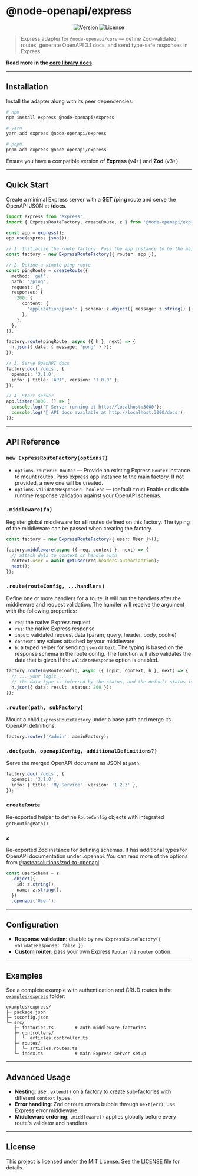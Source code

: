 # @node-openapi/express

<p align="center">
  <a href="https://www.npmjs.com/package/@node-openapi/express" target="_blank">
    <img alt="Version" src="https://img.shields.io/npm/v/@node-openapi/express.svg">
  </a>
  <a href="https://img.shields.io/npm/l/@node-openapi/express" target="_blank">
    <img alt="License" src="https://img.shields.io/npm/l/@node-openapi/express.svg">
  </a>
</p>

> Express adapter for `@node-openapi/core` — define Zod-validated routes, generate OpenAPI 3.1 docs, and send type-safe responses in Express.

**Read more in the [core library docs](https://github.com/arsaizdihar/rest-zod-openapi/tree/main/packages/core).**

---

## Installation

Install the adapter along with its peer dependencies:

```bash
# npm
npm install express @node-openapi/express

# yarn
yarn add express @node-openapi/express

# pnpm
pnpm add express @node-openapi/express
```

Ensure you have a compatible version of **Express** (v4+) and **Zod** (v3+).

---

## Quick Start

Create a minimal Express server with a **GET /ping** route and serve the OpenAPI JSON at **/docs**.

```ts
import express from 'express';
import { ExpressRouteFactory, createRoute, z } from '@node-openapi/express';

const app = express();
app.use(express.json());

// 1. Initialize the route factory. Pass the app instance to be the main factory.
const factory = new ExpressRouteFactory({ router: app });

// 2. Define a simple ping route
const pingRoute = createRoute({
  method: 'get',
  path: '/ping',
  request: {},
  responses: {
    200: {
      content: {
        'application/json': { schema: z.object({ message: z.string() }) },
      },
    },
  },
});

factory.route(pingRoute, async ({ h }, next) => {
  h.json({ data: { message: 'pong' } });
});

// 3. Serve OpenAPI docs
factory.doc('/docs', {
  openapi: '3.1.0',
  info: { title: 'API', version: '1.0.0' },
});

// 4. Start server
app.listen(3000, () => {
  console.log('🚀 Server running at http://localhost:3000');
  console.log('📖 API docs available at http://localhost:3000/docs');
});
```

---

## API Reference

### `new ExpressRouteFactory(options?)`

- `options.router?: Router` — Provide an existing Express `Router` instance to mount routes. Pass express app instance to the main factory. If not provided, a new one will be created.
- `options.validateResponse?: boolean` — (default `true`) Enable or disable runtime response validation against your OpenAPI schemas.

### `.middleware(fn)`

Register global middleware for **all** routes defined on this factory. The typing of the middleware can be passed when creating the factory.

```ts
const factory = new ExpressRouteFactory<{ user: User }>();

factory.middleware(async ({ req, context }, next) => {
  // attach data to context or handle auth
  context.user = await getUser(req.headers.authorization);
  next();
});
```

### `.route(routeConfig, ...handlers)`

Define one or more handlers for a route. It will run the handlers after the middleware and request validation. The handler will receive the argument with the following properties:

- `req`: the native Express request
- `res`: the native Express response
- `input`: validated request data (param, query, header, body, cookie)
- `context`: any values attached by your middleware
- `h`: a typed helper for sending `json` or `text`. The typing is based on the response schema in the route config. The function will also validates the data that is given if the `validateResponse` option is enabled.

```ts
factory.route(myRouteConfig, async ({ input, context, h }, next) => {
  // ... your logic ...
  // the data type is inferred by the status, and the default status is 200.
  h.json({ data: result, status: 200 });
});
```

### `.router(path, subFactory)`

Mount a child `ExpressRouteFactory` under a base path and merge its OpenAPI definitions.

```ts
factory.router('/admin', adminFactory);
```

### `.doc(path, openapiConfig, additionalDefinitions?)`

Serve the merged OpenAPI document as JSON at `path`.

```ts
factory.doc('/docs', {
  openapi: '3.1.0',
  info: { title: 'My Service', version: '1.2.3' },
});
```

### `createRoute`

Re-exported helper to define `RouteConfig` objects with integrated `getRoutingPath()`.

### `z`

Re-exported Zod instance for defining schemas. It has additional types for OpenAPI documentation under .openapi. You can read more of the options from [@asteasolutions/zod-to-openapi](https://github.com/asteasolutions/zod-to-openapi?tab=readme-ov-file#the-openapi-method).

```ts
const userSchema = z
  .object({
    id: z.string(),
    name: z.string(),
  })
  .openapi('User');
```

---

## Configuration

- **Response validation**: disable by `new ExpressRouteFactory({ validateResponse: false })`.
- **Custom router**: pass your own Express `Router` via `router` option.

---

## Examples

See a complete example with authentication and CRUD routes in the [`examples/express`](../../examples/express) folder:

```
examples/express/
├─ package.json
├─ tsconfig.json
└─ src/
   ├─ factories.ts        # auth middleware factories
   ├─ controllers/
   │  └─ articles.controller.ts
   ├─ routes/
   │  └─ articles.routes.ts
   └─ index.ts            # main Express server setup
```

---

## Advanced Usage

- **Nesting**: use `.extend()` on a factory to create sub-factories with different `context` types.
- **Error handling**: Zod or route errors bubble through `next(err)`, use Express error middleware.
- **Middleware ordering**: `.middleware()` applies globally before every route's validator and handlers.

---

## License

This project is licensed under the MIT License. See the [LICENSE](https://github.com/arsaizdihar/rest-zod-openapi/blob/main/LICENSE) file for details.
